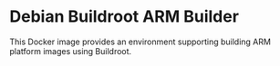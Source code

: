 # Debian Buildroot ARM Builder

This Docker image provides an environment supporting building ARM
platform images using Buildroot.
